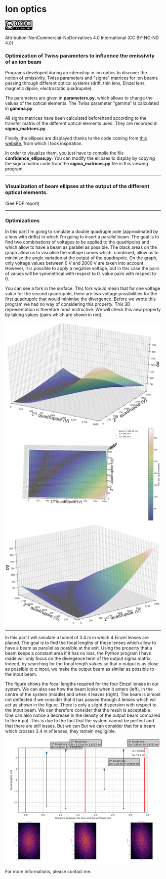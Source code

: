 # Ion optics

![Creative Commons](cc.png)

Attribution-NonCommercial-NoDerivatives 4.0 International (CC BY-NC-ND 4.0)

### Optimization of Twiss parameters to influence the emissivity of an ion beam

Programs developed during an internship in ion optics to discover the notion of emissivity, Twiss parameters and "sigma" matrices for ion beams passing through different optical systems (drift, thin lens, Einzel lens, magnetic dipole, electrostatic quadrupole).

The parameters are given in **parameters.py**, which allows to change the values of the optical elements. The Twiss parameter "gamma" is calculated in **gamma.py**.

All sigma matrices have been calculated beforehand according to the transfer matrix of the different optical elements used. They are recorded in **sigma_matrices.py**.

Finally, the ellipses are displayed thanks to the code coming from <a href="https://matplotlib.org/3.1.0/gallery/statistics/confidence_ellipse.html" title="this website">this website</a>, from which I took inspiration.

In order to visualize them, you just have to compile the file **confidence_ellipse.py**. You can modify the ellipses to display by copying the sigma matrix code from the **sigma_matrices.py** file in this viewing program.

* * *

### Visualization of beam ellipses at the output of the different optical elements.

(See PDF report)

* * *

### Optimizations

In this part I'm going to simulate a double quadruple pole (approximated by a lens with drifts) in which I'm going to insert a parallel beam. The goal is to find two combinations of voltages to be applied to the quadripoles and which allow to have a beam as parallel as possible.
The black areas on the graph allow us to visualise the voltage curves which, combined, allow us to minimise the angle variation at the output of the quadrupole.
On the graph, only voltage values between 0 V and 2000 V are taken into account.
However, it is possible to apply a negative voltage, but in this case the pairs of values will be symmetrical with respect to 0.
value pairs with respect to 0.

You can see a fork in the surface. This fork would mean that for one voltage value for the second quadrupole, there are two voltage possibilities for the first quadrupole that would minimise the divergence.
Before we wrote this program we had no way of considering this property. This 3D representation is therefore most instructive. We will check this new property by taking
values (pairs which are shown in red).

![Optimisation of the angle variation according to the voltage of the quadrupoles](pics/optimisation.png)
![Optimisation of the angle variation according to the voltage of the quadrupoles](pics/optimisation2.png)
![Optimisation of the angle variation according to the voltage of the quadrupoles](pics/optimisation3.png)

* * *

In this part I will simulate a tunnel of 3.4 m in which 4 Einzel lenses are placed. The goal is to find the focal lengths of these lenses which allow to have a beam as parallel as possible at the exit.
Using the property that a beam keeps a constant area if it has no loss, the Python program I have made will only focus on the divergence term of the output sigma matrix. Indeed, by searching for the focal length values so that α output is as close as possible to α input, we make the output beam as similar as possible to the input beam.

The figure shows the focal lengths required for the four Einzel lenses in our system.
We can also see how the beam looks when it enters (left), in the centre of the system (middle) and when it leaves (right). The beam is almost not deflected if we consider that it has passed through 4 lenses which will act as shown in the figure. There is only a slight dispersion with respect to the input beam. We can therefore consider that the result is acceptable. One can also notice a decrease in the density of the output beam compared to the input. This is due to the fact that the system cannot be perfect and that there are still losses. But we can
But we can consider that for a beam which crosses 3.4 m of lenses, they remain negligible.

![Finding focal lengths](pics/finding_f.png)

For more informations, please contact me.
